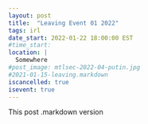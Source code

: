 ```yaml
---
layout: post
title:  "Leaving Event 01 2022"
tags: irl
date_start: 2022-01-22 18:00:00 EST
#time_start:
location: |
  Somewhere
#post_image: mtlsec-2022-04-putin.jpg
#2021-01-15-leaving.markdown
iscancelled: true
isevent: true
---
```

This post
.markdown version